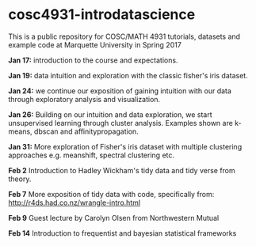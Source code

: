 # cosc4931-introdatascience
This is a public repository for COSC/MATH 4931 tutorials, datasets and example code at Marquette University in Spring 2017 

**Jan 17:** introduction to the course and expectations.

**Jan 19:** data intuition and exploration with the classic fisher's iris dataset.

**Jan 24:** we continue our exposition of gaining intuition with our data through exploratory analysis and visualization.

**Jan 26:** Building on our intuition and data exploration, we start unsupervised learning through cluster analysis. Examples shown are k-means, dbscan and affinitypropagation.

**Jan 31:** More exploration of Fisher's iris dataset with multiple clustering approaches e.g. meanshift, spectral clustering etc.

**Feb 2** Introduction to Hadley Wickham's tidy data and tidy verse from theory.

**Feb 7** More exposition of tidy data with code, specifically from: http://r4ds.had.co.nz/wrangle-intro.html

**Feb 9** Guest lecture by Carolyn Olsen from Northwestern Mutual

**Feb 14** Introduction to frequentist and bayesian statistical frameworks

